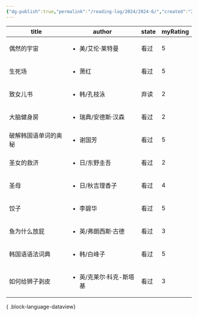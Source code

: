 ```yaml
---
{"dg-publish":true,"permalink":"/reading-log/2024/2024-6/","created":"2025-06-07T15:57:29.912+08:00"}
---
```


| title      | author                         | state | myRating |
| ---------- | ------------------------------ | ----- | -------- |
| 偶然的宇宙      | <ul><li>美/艾伦·莱特曼</li></ul>     | 看过    | 5        |
| 生死场        | <ul><li>萧红</li></ul>           | 看过    | 5        |
| 致女儿书       | <ul><li>韩/孔枝泳</li></ul>        | 弃读    | 2        |
| 大脑健身房      | <ul><li>瑞典/安德斯·汉森</li></ul>    | 看过    | 2        |
| 破解韩国语单词的奥秘 | <ul><li>谢国芳</li></ul>          | 看过    | 5        |
| 圣女的救济      | <ul><li>日/东野圭吾</li></ul>       | 看过    | 2        |
| 圣母         | <ul><li>日/秋吉理香子</li></ul>      | 看过    | 4        |
| 饺子         | <ul><li>李碧华</li></ul>          | 看过    | 5        |
| 鱼为什么放屁     | <ul><li>英/弗朗西斯·古德</li></ul>    | 看过    | 3        |
| 韩国语语法词典    | <ul><li>韩/白峰子</li></ul>        | 看过    | 5        |
| 如何给狮子剥皮    | <ul><li>英/克莱尔·科克-斯塔基</li></ul> | 看过    | 3        |

{ .block-language-dataview}